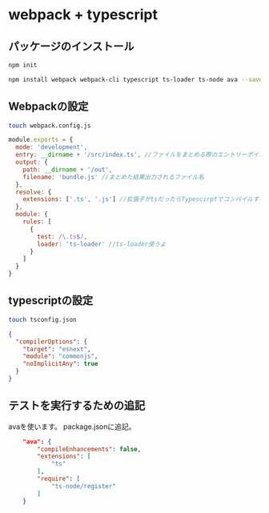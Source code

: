 

# webpack + typescript


## パッケージのインストール

```bash
npm init
```

```bash
npm install webpack webpack-cli typescript ts-loader ts-node ava --save-dev
```

## Webpackの設定

```bash
touch webpack.config.js
```

```javascript
module.exports = {
  mode: 'development',
  entry: __dirname + '/src/index.ts', //ファイルをまとめる際のエントリーポイント
  output: {
    path: __dirname + '/out',
    filename: 'bundle.js' //まとめた結果出力されるファイル名
  },
  resolve: {
    extensions: ['.ts', '.js'] //拡張子がtsだったらTypescirptでコンパイルする
  },
  module: {
    rules: [
      {
        test: /\.ts$/,
        loader: 'ts-loader' //ts-loader使うよ
      }
    ]
  }
}
```

## typescriptの設定

```bash
touch tsconfig.json
```

```json
{
  "compilerOptions": {
    "target": "esnext", 
    "module": "commonjs",
    "noImplicitAny": true
  }
}
```

## テストを実行するための追記

avaを使います。
package.jsonに追記。

```json
    "ava": {
        "compileEnhancements": false,
        "extensions": [
            "ts"
        ],
        "require": [
            "ts-node/register"
        ]
    }
```
